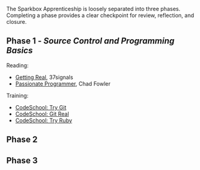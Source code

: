 The Sparkbox Apprenticeship is loosely separated into three phases. Completing a phase provides a clear checkpoint for review, reflection, and closure.

## Phase 1 - *Source Control and Programming Basics*

Reading:

* [Getting Real][], 37signals
* [Passionate Programmer][], Chad Fowler

Training:

* [CodeSchool: Try Git][]
* [CodeSchool: Git Real][]
* [CodeSchool: Try Ruby][]

## Phase 2
## Phase 3

[Getting Real]: http://gettingreal.37signals.com/
[Passionate Programmer]: http://www.amazon.com/The-Passionate-Programmer-Remarkable-Development/dp/1934356344
[CodeSchool: Try Git]: http://www.codeschool.com/courses/try-git
[CodeSchool: Git Real]: http://www.codeschool.com/courses/git-real
[CodeSchool: Try Ruby]: http://tryruby.org/